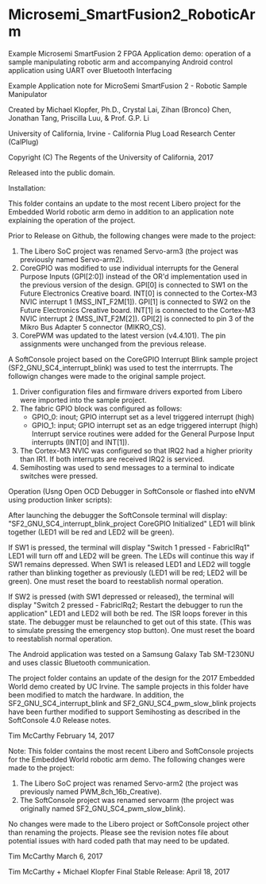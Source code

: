 # Microsemi_SmartFusion2_RoboticArm
Example Microsemi SmartFusion 2 FPGA Application demo: operation of a sample manipulating robotic arm and accompanying Android control application using UART over Bluetooth Interfacing

Example Application note for MicroSemi SmartFusion 2 - Robotic Sample Manipulator

Created by Michael Klopfer, Ph.D., Crystal Lai, Zihan (Bronco) Chen, Jonathan Tang, Priscilla Luu, & Prof. G.P. Li

University of California, Irvine - California Plug Load Research Center (CalPlug)

Copyright (C) The Regents of the University of California, 2017

Released into the public domain. 


Installation:

This folder contains an update to the most recent Libero project for the Embedded World robotic arm demo in addition to an application note explaining the operation of the project.

Prior to Release on Github, the following changes were made to the project:
1. The Libero SoC project was renamed Servo-arm3 (the project was previously named Servo-arm2).
2. CoreGPIO was modified to use individual interrupts for the General Purpose Inputs (GPI[2:0]) instead of the OR'd implementation
   used in the previous version of the design.  GPI[0] is connected to SW1 on the Future Electronics Creative board.  INT[0] is 
   connected to the Cortex-M3 NVIC interrupt 1 (MSS_INT_F2M[1]).  GPI[1] is connected to SW2 on the Future Electronics Creative board.    INT[1] is  connected to the Cortex-M3 NVIC interrupt 2 (MSS_INT_F2M[2]).  GPI[2] is connected to pin 3 of the Mikro Bus Adapter 5 connector (MIKRO_CS).
3. CorePWM was updated to the latest version (v4.4.101).
The pin assignments were unchanged from the previous release.

A SoftConsole project based on the CoreGPIO Interrupt Blink sample project (SF2_GNU_SC4_interrupt_blink) was used to test the interrrupts.
The followign changes were made to the original sample project.
1. Driver configuration files and firmware drivers exported from Libero were imported into the sample project.
2. The fabric GPIO block was configured as follows:
   - GPIO_0: inout; GPIO interrupt set as a level triggered interrupt (high)
   - GPIO_1: input; GPIO interrupt set as an edge triggered interrupt (high)
    Interrupt service routines were added for the General Purpose Input interrupts (INT[0] and INT[1]).
3. The Cortex-M3 NVIC was configured so that IRQ2 had a higher priority than IR1.  If both interrupts are received IRQ2 is serviced.
4. Semihosting was used to send messages to a terminal to indicate switches were pressed.

Operation (Usng Open OCD Debugger in SoftConsole or flashed into eNVM using production linker scripts):

After launching the debugger the SoftConsole terminal will display: 
"SF2_GNU_SC4_interrupt_blink_project
CoreGPIO Initialized"
LED1 will blink together (LED1 will be red and LED2 will be green).  

If SW1 is pressed, the terminal will display 
"Switch 1 pressed - FabricIRq1"
LED1 will turn off and LED2 will be green.  The LEDs will continue this way if SW1 remains depressed.  When SW1 is released
LED1 and LED2 will toggle rather than blinking together as previously (LED1 will be red; LED2 will be green). One must reset the board to reestablish normal operation.

If SW2 is pressed (with SW1 depressed or released), the terminal will display
"Switch 2 pressed - FabricIRq2; Restart the debugger to run the application"
LED1 and LED2 will both be red.  The ISR loops forever in this state.  The debugger must be relaunched to get out of this state.
(This was to simulate pressing the emergency stop button).  One must reset the board to reestablish normal operation.

The Android application was tested on a Samsung Galaxy Tab SM-T230NU and uses classic Bluetooth communication.

The project folder contains an update of the design for the 2017 Embedded World demo created by UC Irvine.
The sample projects in this folder have been modified to match the hardware.
In addition, the SF2_GNU_SC4_interrupt_blink and SF2_GNU_SC4_pwm_slow_blink projects have been
further modified to support Semihosting as described in the SoftConsole 4.0 Release notes.

Tim McCarthy
February 14, 2017

Note:  This folder contains the most recent Libero and SoftConsole projects for the Embedded World robotic arm demo. The following changes were made to the project:
1. The Libero SoC project was renamed Servo-arm2 (the project was previously named PWM_8ch_16b_Creative).
2. The SoftConsole project was renamed servoarm  (the project was originally named SF2_GNU_SC4_pwm_slow_blink).

No changes were made to the Libero project or SoftConsole project other than renaming the projects.  Please see the revision notes file about potential issues with hard coded path that may need to be updated.

Tim McCarthy
March 6, 2017

Tim McCarthy + Michael Klopfer
Final Stable Release: April 18, 2017
